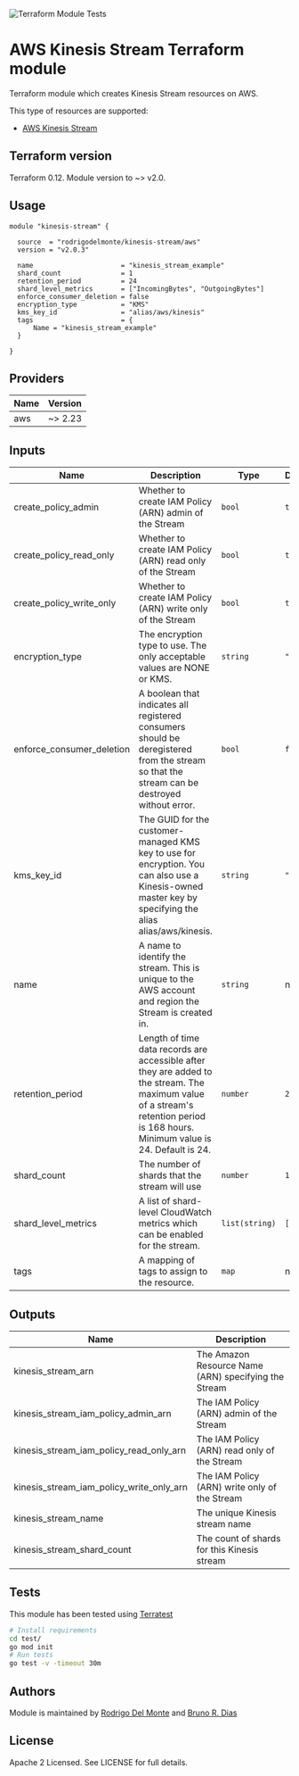 ![Terraform Module Tests](https://github.com/rodrigodelmonte/terraform-aws-kinesis-stream/workflows/Terraform%20Module%20Tests/badge.svg)

# AWS Kinesis Stream Terraform module

Terraform module which creates Kinesis Stream resources on AWS.

This type of resources are supported:

* [AWS Kinesis Stream](https://www.terraform.io/docs/providers/aws/r/kinesis_stream.html)

## Terraform version

Terraform 0.12. Module version to ~> v2.0.

## Usage

```hcl
module "kinesis-stream" {

  source  = "rodrigodelmonte/kinesis-stream/aws"
  version = "v2.0.3"

  name                      = "kinesis_stream_example"
  shard_count               = 1
  retention_period          = 24
  shard_level_metrics       = ["IncomingBytes", "OutgoingBytes"]
  enforce_consumer_deletion = false
  encryption_type           = "KMS"
  kms_key_id                = "alias/aws/kinesis"
  tags                      = {
      Name = "kinesis_stream_example"
  }

}
```

## Providers

| Name | Version |
|------|---------|
| aws  | ~> 2.23 |

## Inputs

| Name | Description | Type | Default | Required |
|------|-------------|------|---------|:--------:|
| create\_policy\_admin | Whether to create IAM Policy (ARN) admin of the Stream | `bool` | `true` | no |
| create\_policy\_read\_only | Whether to create IAM Policy (ARN) read only of the Stream | `bool` | `true` | no |
| create\_policy\_write\_only | Whether to create IAM Policy (ARN) write only of the Stream | `bool` | `true` | no |
| encryption\_type | The encryption type to use. The only acceptable values are NONE or KMS. | `string` | `"NONE"` | no |
| enforce\_consumer\_deletion | A boolean that indicates all registered consumers should be deregistered from the stream so that the stream can be destroyed without error. | `bool` | `false` | no |
| kms\_key\_id | The GUID for the customer-managed KMS key to use for encryption. You can also use a Kinesis-owned master key by specifying the alias alias/aws/kinesis. | `string` | `""` | no |
| name | A name to identify the stream. This is unique to the AWS account and region the Stream is created in. | `string` | n/a | yes |
| retention\_period | Length of time data records are accessible after they are added to the stream. The maximum value of a stream's retention period is 168 hours. Minimum value is 24. Default is 24. | `number` | `24` | no |
| shard\_count | The number of shards that the stream will use | `number` | `1` | no |
| shard\_level\_metrics | A list of shard-level CloudWatch metrics which can be enabled for the stream. | `list(string)` | `[]` | no |
| tags | A mapping of tags to assign to the resource. | `map` | n/a | yes |

## Outputs

| Name | Description |
|------|-------------|
| kinesis\_stream\_arn | The Amazon Resource Name (ARN) specifying the Stream |
| kinesis\_stream\_iam\_policy\_admin\_arn | The IAM Policy (ARN) admin of the Stream |
| kinesis\_stream\_iam\_policy\_read\_only\_arn | The IAM Policy (ARN) read only of the Stream |
| kinesis\_stream\_iam\_policy\_write\_only\_arn | The IAM Policy (ARN) write only of the Stream |
| kinesis\_stream\_name | The unique Kinesis stream name |
| kinesis\_stream\_shard\_count | The count of shards for this Kinesis stream |

## Tests

This module has been tested using [Terratest](https://github.com/gruntwork-io/terratest)

```sh
# Install requirements
cd test/
go mod init
# Run tests
go test -v -timeout 30m
```

## Authors

Module is maintained by [Rodrigo Del Monte](https://github.com/rodrigodelmonte) and [Bruno R. Dias](https://github.com/brunordias)

## License

Apache 2 Licensed. See LICENSE for full details.
